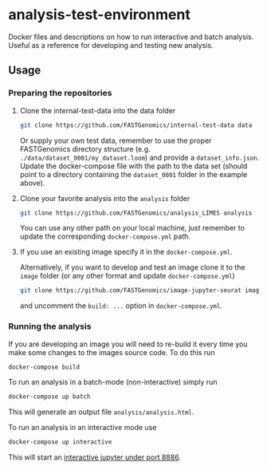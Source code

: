 # analysis-test-environment
Docker files and descriptions on how to run interactive and batch analysis.  Useful as a
reference for developing and testing new analysis.


## Usage

### Preparing the repositories

1. Clone the internal-test-data into the data folder

   ``` bash
   git clone https://github.com/FASTGenomics/internal-test-data data
   ```

   Or supply your own test data, remember to use the proper FASTGenomics directory
   structure (e.g. `./data/dataset_0001/my_dataset.loom`) and provide a
   `dataset_info.json`.  Update the docker-compose file with the path to the data set
   (should point to a directory containing the `dataset_0001` folder in the example
   above).


1. Clone your favorite analysis into the `analysis` folder

   ``` bash
   git clone https://github.com/FASTGenomics/analysis_LIMES analysis
   ```

   You can use any other path on your local machine, just remember to update the
   corresponding `docker-compose.yml` path.

1. If you use an existing image specify it in the `docker-compose.yml`.

   Alternatively, if you want to develop and test an image clone it to the `image`
   folder (or any other format and update `docker-compose.yml`)

   ``` bash
   git clone https://github.com/FASTGenomics/image-jupyter-seurat image
   ```

   and uncomment the `build: ...` option in `docker-compose.yml`.


### Running the analysis

If you are developing an image you will need to re-build it every time you make some
changes to the images source code.  To do this run

``` bash
docker-compose build
```

To run an analysis in a batch-mode (non-interactive) simply run

``` bash
docker-compose up batch
```

This will generate an output file `analysis/analysis.html`.

To run an analysis in an interactive mode use

``` bash
docker-compose up interactive
```

This will start an [interactive jupyter under port 8886][session].

[session]: http://localhost:8886/lab/workspaces/analysis
